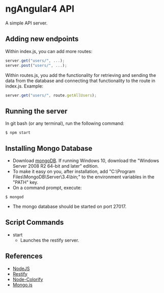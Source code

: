 # ngAngular4 API

A simple API server.

## Adding new endpoints

 Within index.js, you can add more routes:

```javascript
server.get("users/", ...);
server.post("users/", ...);
```

 Within routes.js, you add the functionality for retrieving and sending the data from the database and connecting that functionality to the route in index.js.  Example:

```javascript
server.get("users/", route.getAllUsers);
```

## Running the server

In git bash (or any terminal), run the following command:

```console
$ npm start
```

## Installing Mongo Database

* Download [mongoDB](https://www.mongodb.com/download-center#community).  If running Windows 10, download the "Windows Server 2008 R2 64-bit and later" edition.
* To make it easy on you, after installation, add "C:\Program Files\MongoDB\Server\3.4\bin;" to the environment variables in the "PATH" key.
* On a command prompt, execute:

```console
$ mongod
```

* The mongo database should be started on port 27017.

## Script Commands

* start
  * Launches the restify server.

## References

* [NodeJS](http://nodejs.org/)
* [Restify](http://restify.com/)
* [Node-Colorify](https://www.npmjs.com/package/node-colorify)
* [Mongo.js](https://www.npmjs.com/package/mongojs)

